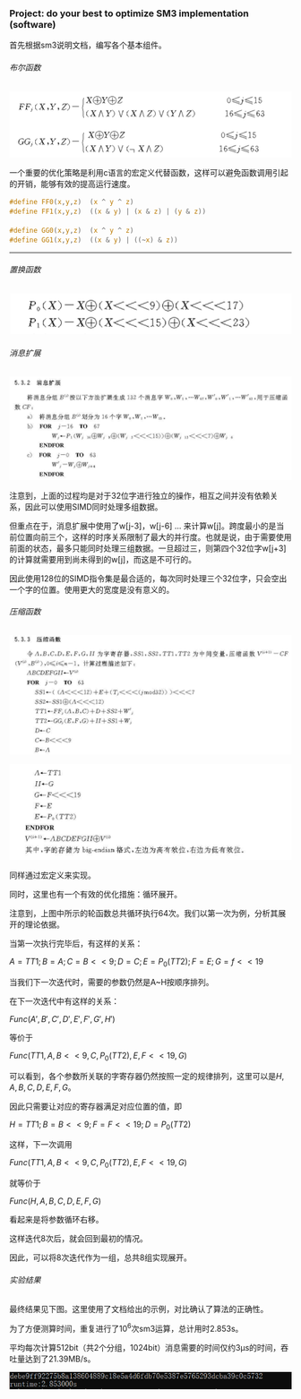 ### Project: do your best to optimize SM3 implementation (software)

首先根据sm3说明文档，编写各个基本组件。

###### 布尔函数

![](.\p1.png)

一个重要的优化策略是利用c语言的宏定义代替函数，这样可以避免函数调用引起的开销，能够有效的提高运行速度。

```c
#define FF0(x,y,z)  (x ^ y ^ z)
#define FF1(x,y,z)  ((x & y) | (x & z) | (y & z))

#define GG0(x,y,z)  (x ^ y ^ z)
#define GG1(x,y,z)  ((x & y) | ((~x) & z))
```

------

###### 置换函数

![](.\p2.png)

###### 消息扩展

![](.\p3.png)

注意到，上面的过程均是对于32位字进行独立的操作，相互之间并没有依赖关系，因此可以使用SIMD同时处理多组数据。

但重点在于，消息扩展中使用了w[j-3]，w[j-6] ... 来计算w[j]。跨度最小的是当前位置向前三个，这样的时序关系限制了最大的并行度。也就是说，由于需要使用前面的状态，最多只能同时处理三组数据。一旦超过三，则第四个32位字w[j+3]的计算就需要用到尚未得到的w[j]，而这是不可行的。

因此使用128位的SIMD指令集是最合适的，每次同时处理三个32位字，只会空出一个字的位置。使用更大的宽度是没有意义的。

###### 压缩函数

![](.\p4.png)

![image-20220720213838780](.\p5.png)

同样通过宏定义来实现。

同时，这里也有一个有效的优化措施：循环展开。

注意到，上图中所示的轮函数总共循环执行64次。我们以第一次为例，分析其展开的理论依据。

当第一次执行完毕后，有这样的关系：

$A=TT1;B=A;C=B<<9;D=C;E=P_0(TT2);F=E;G=f<<19$

当我们下一次迭代时，需要的参数仍然是A~H按顺序排列。

在下一次迭代中有这样的关系：

$Func(A',B',C',D',E',F',G',H')$

等价于

$Func(TT1,A,B<<9,C,P_0(TT2),E,F<<19,G)$

可以看到，各个参数所关联的字寄存器仍然按照一定的规律排列，这里可以是$H,A,B,C,D,E,F,G$。

因此只需要让对应的寄存器满足对应位置的值，即

$H=TT1;B=B<<9;F=F<<19;D=P_0(TT2)$

这样，下一次调用

$Func(TT1,A,B<<9,C,P_0(TT2),E,F<<19,G)$

就等价于

$Func(H,A,B,C,D,E,F,G)$

看起来是将参数循环右移。

这样迭代8次后，就会回到最初的情况。

因此，可以将8次迭代作为一组，总共8组实现展开。

###### 实验结果

最终结果见下图。这里使用了文档给出的示例，对比确认了算法的正确性。

为了方便测算时间，重复进行了$10^6$次sm3运算，总计用时2.853s。

平均每次计算512bit（共2个分组，1024bit）消息需要的时间仅约3μs的时间，吞吐量达到了21.39MB/s。

![](.\result.png)